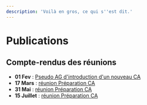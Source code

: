 ```yaml
---
description: 'Voilà en gros, ce qui s''est dit.'
---
```


# Publications

## Compte-rendus des réunions

* **01 Fev** : [Pseudo AG d'introduction d'un nouveau CA](19.02.01ag-pv.md)
* **17 Mars** : [réunion Préparation CA](19.03.17ca-pv.md)
* **31 Mai** : [réunion Préparation CA](19.05.31ca-pv.md)
* **15 Juillet** : [réunion Préparation CA](19.07.15ca-pv.md)



